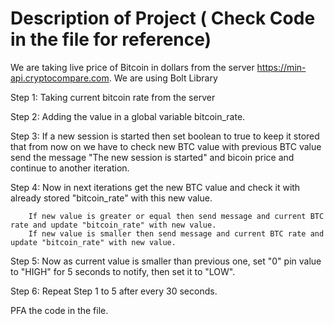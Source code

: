 # Description of Project ( Check Code in the file for reference)

We are taking live price of Bitcoin in dollars from the server https://min-api.cryptocompare.com. We are using Bolt Library

Step 1: Taking current bitcoin rate from the server

Step 2: Adding the value in a global variable bitcoin_rate.

Step 3: If a new session is started then set boolean to true to keep it stored that from now on we have to check new BTC value with previous BTC value send the message "The new session is started" and bicoin price and continue to another iteration.

Step 4: Now in next iterations get the new BTC value and check it with already stored "bitcoin_rate" with this new value.
        
        If new value is greater or equal then send message and current BTC rate and update "bitcoin_rate" with new value.
        If new value is smaller then send message and current BTC rate and update "bitcoin_rate" with new value.

Step 5: Now as current value is smaller than previous one, set "0" pin value to "HIGH" for 5 seconds to notify, then set it to "LOW".

Step 6: Repeat Step 1 to 5 after every 30 seconds.

PFA the code in the file.
